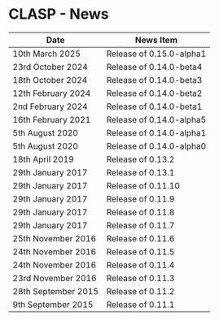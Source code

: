 # CLASP - News <!-- omit in toc -->

| Date                  | News Item                                     |
| --------------------- | --------------------------------------------- |
| 10th March 2025       | Release of 0.15.0-alpha1                      |
| 23rd October 2024     | Release of 0.14.0-beta4                       |
| 18th October 2024     | Release of 0.14.0-beta3                       |
| 12th February 2024    | Release of 0.14.0-beta2                       |
| 2nd February 2024     | Release of 0.14.0-beta1                       |
| 16th February 2021    | Release of 0.14.0-alpha5                      |
| 5th August 2020       | Release of 0.14.0-alpha1                      |
| 5th August 2020       | Release of 0.14.0-alpha0                      |
| 18th April 2019       | Release of 0.13.2                             |
| 29th January 2017     | Release of 0.13.1                             |
| 29th January 2017     | Release of 0.11.10                            |
| 29th January 2017     | Release of 0.11.9                             |
| 29th January 2017     | Release of 0.11.8                             |
| 29th January 2017     | Release of 0.11.7                             |
| 25th November 2016    | Release of 0.11.6                             |
| 24th November 2016    | Release of 0.11.5                             |
| 24th November 2016    | Release of 0.11.4                             |
| 23rd November 2016    | Release of 0.11.3                             |
| 28th September 2015   | Release of 0.11.2                             |
| 9th September 2015    | Release of 0.11.1                             |


<!-- ########################### end of file ########################### -->

